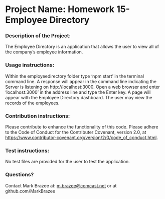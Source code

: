 
# Project Name: Homework 15- Employee Directory

### Description of the Project: 

The Employee Directory is an application that allows the user to view all of the company’s employee information. 

### Usage instructions: 

Within the employeedirectory folder type ‘npm start’ in the terminal command line. A response will appear in the command line indicating the Server is listening on http://localhost:3000. Open a web browser and enter ‘localhost:3000’ in the address line and type the Enter key. A page will appear with the Employee Directory dashboard. The user may view the records of the employees.

### Contribution instructions: 

Please contribute to enhance the functionality of this code. Please adhere to the Code of Conduct for the Contributer Covenant, version 2.0, at https://www.contributor-covenant.org/version/2/0/code_of_conduct.html.

### Test instructions: 

No test files are provided for the user to test the application.

### Questions? 

Contact Mark Brazee at: m.brazee@comcast.net or at github.com/MarkBrazee

